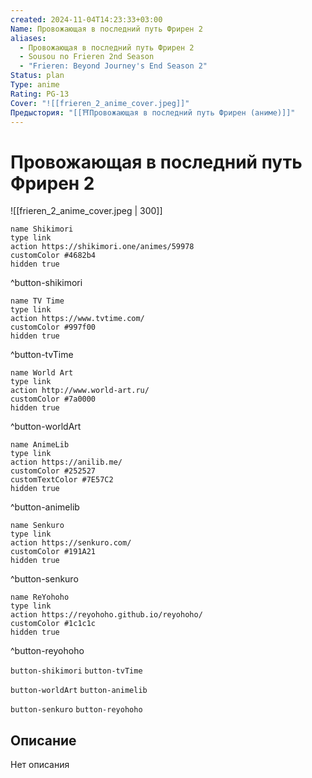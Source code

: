 ```yaml
---
created: 2024-11-04T14:23:33+03:00
Name: Провожающая в последний путь Фрирен 2
aliases:
  - Провожающая в последний путь Фрирен 2
  - Sousou no Frieren 2nd Season
  - "Frieren: Beyond Journey's End Season 2"
Status: plan
Type: anime
Rating: PG-13
Cover: "![[frieren_2_anime_cover.jpeg]]"
Предыстория: "[[⛩️Провожающая в последний путь Фрирен (аниме)]]"
---
```


# Провожающая в последний путь Фрирен 2

![[frieren_2_anime_cover.jpeg | 300]]

```button
name Shikimori
type link
action https://shikimori.one/animes/59978
customColor #4682b4
hidden true
```
^button-shikimori

```button
name TV Time
type link
action https://www.tvtime.com/
customColor #997f00
hidden true
```
^button-tvTime

```button
name World Art
type link
action http://www.world-art.ru/
customColor #7a0000
hidden true
```
^button-worldArt

```button
name AnimeLib
type link
action https://anilib.me/
customColor #252527
customTextColor #7E57C2
hidden true
```
^button-animelib

```button
name Senkuro
type link
action https://senkuro.com/
customColor #191A21
hidden true
```
^button-senkuro

```button
name ReYohoho
type link
action https://reyohoho.github.io/reyohoho/
customColor #1c1c1c
hidden true
```
^button-reyohoho

`button-shikimori` `button-tvTime`

`button-worldArt` `button-animelib`

`button-senkuro` `button-reyohoho`

## Описание

Нет описания
